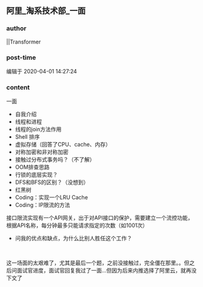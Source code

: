 ## 阿里_淘系技术部_一面
### author 
||Transformer
### post-time 

编辑于  2020-04-01 14:27:24
### content 
<div class="post-topic-des nc-post-content">
 <span>
  <p>
   一面
  </p>
  <ul>
   <li>
    自我介绍
   </li>
   <li>
    线程和进程
   </li>
   <li>
    线程的join方法作用
   </li>
   <li>
    Shell 排序
   </li>
   <li>
    虚拟存储（回答了CPU、cache、内存）
   </li>
   <li>
    对称加密和非对称加密
   </li>
   <li>
    接触过分布式事务吗？（不了解）
   </li>
   <li>
    OOM排查思路
   </li>
   <li>
    行锁的底层实现？
   </li>
   <li>
    DFS和BFS的区别？（没想到）
   </li>
   <li>
    红黑树
   </li>
   <li>
    Coding：实现一个LRU Cache
   </li>
   <li>
    Coding：IP限流的方法
   </li>
  </ul>
  <p>
   接口限流实现有一个API网关，出于对API接口的保护，需要建立一个流控功能，根据API名称，每分钟最多只能请求指定的次数（如1001次）
  </p>
  <ul>
   <li>
    问我的优点和缺点，为什么比别人胜任这个工作？
   </li>
  </ul>
  <p>
   <br/>
  </p>
  <p>
   这一场面的太艰难了，尤其是最后一个题，之前没接触过，完全僵在那里。。但之后问面试官进度，面试官回复我过了一面…但因为后来内推选择了阿里云，就再没下文了
  </p>
 </span>
</div>
